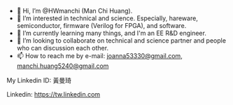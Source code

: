 - 👋 Hi, I’m @HWmanchi (Man Chi Huang).
- 👀 I’m interested in technical and science. Especially, hareware, semiconductor, firmware (Verilog for FPGA), and software.
- 🌱 I’m currently learning many things, and I'm an EE R&D engineer.
- 💞️ I’m looking to collaborate on technical and science partner and people who can discussion each other.
- 📫 How to reach me by e-mail: joanna53330@gmail.com, manchi.huang5240@gmail.com

<!---
HWmanchi/HWmanchi is a ✨ special ✨ repository because its `README.md` (this file) appears on your GitHub profile.
You can click the Preview link to take a look at your changes.
--->My Linkedin ID: 黃曼琦
Linkedin: https://tw.linkedin.com


